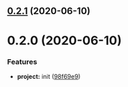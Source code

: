 ## [0.2.1](https://github.com/VovanR/toggle-in-set/compare/v0.2.0...v0.2.1) (2020-06-10)



# 0.2.0 (2020-06-10)


### Features

* **project:** init ([98f69e9](https://github.com/VovanR/toggle-in-set/commit/98f69e9621179f0118ef161656ab3b1accf120f2))



